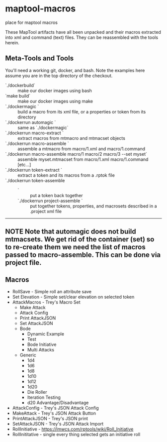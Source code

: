 # maptool-macros
place for maptool macros

These MapTool artifacts have all been unpacked and their macros extracted into
xml and command (text) files.  They can be reassembled with the tools herein.

## Meta-Tools and Tools

You'll need a working git, docker, and bash.   Note the examples here
assume you are in the top directory of the checkout.

<dl>
  <dt>`./dockerbuild`
  <dd>make our docker images using bash
  <dt>`make build`
  <dd>make our docker images using make
  <dt>`./dockermagic <base thing>`
  <dd>build a macro from its xml file, or a properties or token from its
  directory
  <dt>`./dockerrun automagic <base thing>`
  <dd>same as `./dockermagic`
  <dt>`./dockerrun macro-extract <thing>`
  <dd>extract macros from mtmacro and mtmacset objects
  <dt>`./dockerrun macro-assemble <macro/1>`
  <dd>assemble a mtmacro from macro/1.xml and macro/1.command
  <dt>`./dockerrun macro-assemble macro/1 macro/2 macro/3 --set myset`
  <dd>assemble myset.mtmacset from macro/1.xml macro/1.command [etc...]
  <dt>`./dockerrun token-extract <thing>`
  <dd>extract a token and its macros from a .rptok file
  <dt>`./dockerrun token-assemble <dir>`
  <dd>put a token back together
  <dt>`./dockerrun project-assemble <thing>`
  <dd>put together tokens, properties, and macrosets described in a
  .project xml file
</dl>

---
**NOTE**
Note that automagic does not build mtmacsets.  We get rid of the
container (set) so to re-create them we need the list of macros passed
to macro-assemble.  This can be done via project file.
---

## Macros
* RollSave - Simple roll an attribute save
* Set Elevation - Simple set/clear elevation on selected token
* AttackMacros - Trey's Macro Set
  * Make Attack
  * Attack Config
  * Print AttackJSON
  * Set AttackJSON
  * Bode
    * Dynamic Example
    * Test
    * Bode Initiative
    * Multi Attacks
  * Generic
    * 1d4
    * 1d6
    * 1d8
    * 1d10
    * 1d12
    * 1d20
    * Die Roller
    * Iteration Testing
    * d20 Advantage/Disadvantage
* AttackConfig - Trey's JSON Attack Config
* MakeAttack - Trey's JSON Attack Button
* PrintAttackJSON - Trey's JSON print
* SetAttackJSON - Trey's JSON Attack Import
* RollInitiative - https://lmwcs.com/rptools/wiki/Roll_Initiative
* RollInititative - single  every thing selected gets an initiative roll

